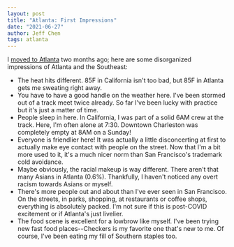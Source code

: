 ```yaml
---
layout: post
title: "Atlanta: First Impressions"
date: "2021-06-27"
author: Jeff Chen
tags: atlanta
---
```


I [moved to Atlanta](https://jeffchen.dev/posts/Why-Atlanta/) two months ago; here are some disorganized impressions of Atlanta and the Southeast:

<!-- excerpt -->

- The heat hits different. 85F in California isn't too bad, but 85F in Atlanta gets me sweating right away. 
- You have to have a good handle on the weather here. I've been stormed out of a track meet twice already. So far I've been lucky with practice but it's just a matter of time. 
- People sleep in here. In California, I was part of a solid 6AM crew at the track. Here, I'm often alone at 7:30. Downtown Charleston was completely empty at 8AM on a Sunday!
- Everyone is friendlier here! It was actually a little disconcerting at first to actually make eye contact with people on the street. Now that I'm a bit more used to it, it's a much nicer norm than San Francisco's trademark cold avoidance. 
- Maybe obviously, the racial makeup is way different. There aren't that many Asians in Atlanta (0.6%). Thankfully, I haven't noticed any overt racism towards Asians or myself. 
- There's more people out and about than I've ever seen in San Francisco. On the streets, in parks, shopping, at restaurants or coffee shops, everything is absolutely packed. I'm not sure if this is post-COVID excitement or if Atlanta's just livelier. 
- The food scene is excellent for a lowbrow like myself. I've been trying new fast food places--Checkers is my favorite one that's new to me. Of course, I've been eating my fill of Southern staples too. 
